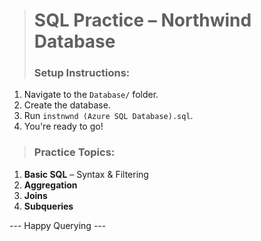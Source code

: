 > # **SQL Practice – Northwind Database**  
> ### **Setup Instructions:**  
1. Navigate to the `Database/` folder.  
2. Create the database.  
3. Run `instnwnd (Azure SQL Database).sql`.  
4. You're ready to go!  

> ### **Practice Topics:**  
1. **Basic SQL** – Syntax & Filtering  
2. **Aggregation**  
3. **Joins**  
4. **Subqueries**  

--- Happy Querying ---
